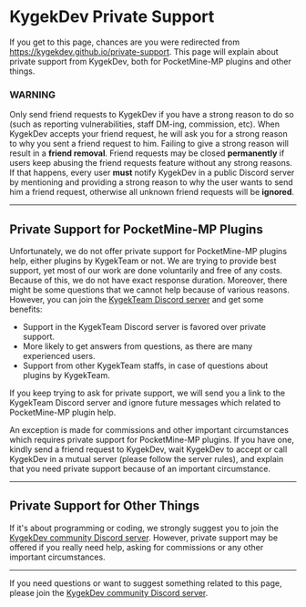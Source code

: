 # KygekDev Private Support

If you get to this page, chances are you were redirected from https://kygekdev.github.io/private-support. This page will explain about private support from KygekDev, both for PocketMine-MP plugins and other things.

### WARNING

Only send friend requests to KygekDev if you have a strong reason to do so (such as reporting vulnerabilities, staff DM-ing, commission, etc). When KygekDev accepts your friend request, he will ask you for a strong reason to why you sent a friend request to him. Failing to give a strong reason will result in a **friend removal**. Friend requests may be closed **permanently** if users keep abusing the friend requests feature without any strong reasons. If that happens, every user **must** notify KygekDev in a public Discord server by mentioning and providing a strong reason to why the user wants to send him a friend request, otherwise all unknown friend requests will be **ignored**.

---

## Private Support for PocketMine-MP Plugins

Unfortunately, we do not offer private support for PocketMine-MP plugins help, either plugins by KygekTeam or not. We are trying to provide best support, yet most of our work are done voluntarily and free of any costs. Because of this, we do not have exact response duration. Moreover, there might be some questions that we cannot help because of various reasons. However, you can join the [KygekTeam Discord server](https://discord.gg/CXtqUZv) and get some benefits:

- Support in the KygekTeam Discord server is favored over private support.
- More likely to get answers from questions, as there are many experienced users.
- Support from other KygekTeam staffs, in case of questions about plugins by KygekTeam.

If you keep trying to ask for private support, we will send you a link to the KygekTeam Discord server and ignore future messages which related to PocketMine-MP plugin help.

An exception is made for commissions and other important circumstances which requires private support for PocketMine-MP plugins. If you have one, kindly send a friend request to KygekDev, wait KygekDev to accept or call KygekDev in a mutual server (please follow the server rules), and explain that you need private support because of an important circumstance.

---

## Private Support for Other Things

If it's about programming or coding, we strongly suggest you to join the [KygekDev community Discord server](https://discord.gg/TstDS9jZf7). However, private support may be offered if you really need help, asking for commissions or any other important circumstances.

---

If you need questions or want to suggest something related to this page, please join the [KygekDev community Discord server](https://discord.gg/TstDS9jZf7).

